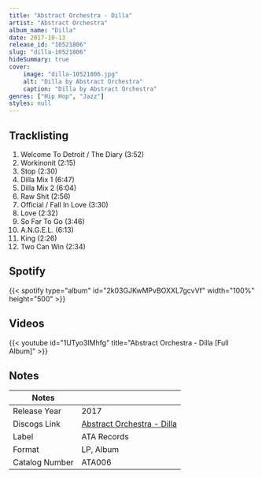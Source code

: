 ```yaml
---
title: "Abstract Orchestra - Dilla"
artist: "Abstract Orchestra"
album_name: "Dilla"
date: 2017-10-13
release_id: "10521806"
slug: "dilla-10521806"
hideSummary: true
cover:
    image: "dilla-10521806.jpg"
    alt: "Dilla by Abstract Orchestra"
    caption: "Dilla by Abstract Orchestra"
genres: ["Hip Hop", "Jazz"]
styles: null
---
```

## Tracklisting
1. Welcome To Detroit / The Diary (3:52)
2. Workinonit (2:15)
3. Stop (2:30)
4. Dilla Mix 1 (6:47)
5. Dilla Mix 2 (6:04)
6. Raw Shit (2:56)
7. Official / Fall In Love (3:30)
8. Love (2:32)
9. So Far To Go (3:46)
10. A.N.G.E.L. (6:13)
11. King (2:26)
12. Two Can Win (2:34)
## Spotify
{{< spotify type="album" id="2k03GJKwMPvBOXXL7gcvVf" width="100%" height="500" >}}

## Videos
{{< youtube id="1UTyo3IMhfg" title="Abstract Orchestra - Dilla [Full Album]" >}}

## Notes
| Notes          |             |
| ---------------| ----------- |
| Release Year   | 2017 |
| Discogs Link   | [Abstract Orchestra - Dilla](https://www.discogs.com/release/10521806-Abstract-Orchestra-Dilla) |
| Label          | ATA Records |
| Format         | LP, Album |
| Catalog Number | ATA006 |


